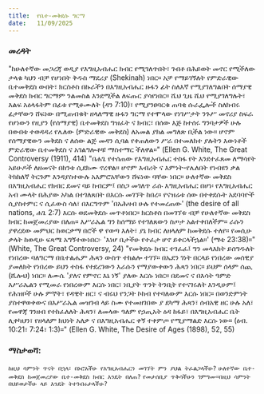 ```yaml
---
title:  የቤተ-መቅደሱ ግርማ
date:   11/09/2025
---
```


### መረዳት
"ከሁለተኛው መጋረጃ ወዲያ የእግዚአብሔር ክብር የሚገለጥበት፣ ገብቶ በሕይወት መኖር የሚችለው ታላቁ ካህን ብቻ የሆነበት ቅዱስ ማደሪያ (Shekinah) ነበር። አቻ የማይገኝለት የምድራዊው ቤተመቅደስ ውበት፣ ክርስቶስ በኩራችን በእግዚአብሔር ዙፋን ፊት ስለእኛ የሚያገለግልበት ሰማያዊ መቅደስ ክብር ግርማም ንልመስል እንደሚችል ለፍጡር ያሳየነበር። ሺህ ጊዜ ሺህ የሚያገለግሉት፣ እልፍ አዕላፋትም በፊቱ  የሚቆሙለት (ዳን 7:10)፣ የሚያንፀባርቁ ጠባቂ ሱራፌሎች ስለክብሩ ፊታቸውን ሸፍነው በሚጠብቁት ዘላለማዊ ዙፋን ግርማ የተሞላው የነገሥታት ንጉሥ መኖሪያ ስፍራ የሆነውን የዚያን (የሰማያዊ) ቤተመቅደስ ግዝፈት ና ክብር፣ በሰው እጅ ከተሰሩ ግንባታዎች ሁሉ በውበቱ ተወዳዳሪ የሌለው (ምድራዊው መቅደስ) ለአመል ያክል መግለጽ ቢችል ነው። ሆኖም የሰማያዊውን መቅደስ ና ለሰው ልጅ መዳን ሲባል የቀጠለውን ሥራ በተመለከተ ያሉትን እውነቶች ምድራዊው ቤተመቅደስ ና አገልግሎቶቹ ማስተማር ችለዋል።" (Ellen G. White, The Great Controversy (1911), 414)
"በሐጌ የተሰጠው የእግዚአብሔር ተስፋ የት እንደተፈጸመ ለማሳየት አይሁዶች ለዘመናት በከንቱ ሲደክሙ ኖረዋል። ሆኖም እብሪት ና እምነት-የሌለበት የነብዩን ቃል ትክክለኛ ትርጉም እንዳያስተውሉ አእምሮአቸውን ሸፍነው ባቸው ነበር። ሁለተኛው መቅደስ በእግዚአብሔር የክብር ደመና ባይ ከብርም፤ በስጋ መገለጥ ራሱ እግዚአብሔር በሆነ፡ የእግዚአብሔር አብ ሙላት በሕያው አካል በተገለጸበት በእርሱ መገኘት ከበረ። የናዝሬቱ ሰው በተቀደሱት አደባባዮች ሲያስተምር ና ሲፈውስ ሳለ፣ በእርግጥም 'በአሕዛብ ሁሉ የተመረጠው' (the desire of all nations, ሐጌ 2:7) እርሱ ወደመቅደሱ መጥቶነበር።
ክርስቶስ በመገኘቱ ብቻ የሁለተኛው መቅደስ ክብር ከመጀመሪያው በለጠ። እሥራኤል ግን ከሰማይ የተገለጸውን ስጦታ አልተቀበለችም። ራሱን ያዋረደው መምህር ከወርቃማ በሮች ዋ የወጣ እለት፣ ያኔ ክብር ለዘላለም ከመቅደሱ ተለየ። የመሲሁ ቃላት ከወዲሁ ፍጻሜ አግኝተውነበር፦ 'እነሆ ቤታችሁ የተፈታ ሆኖ ይቀርላችኋል።' (ማቴ 23:38)።" (White, The Great Controversy, 24) "የመቅደሱ ክብር ተገፈፈ፤ ግን መላእክት ይሰግዱለት የነበረው ባለግርማ በቤተልሔም ሕጻን ውስጥ ተከልሎ ተገኘ። በኤደን ገነት በርላይ የነበረው መሰዊያ ያመለክት የነበረው ይህን ተስፋ የተደረገውን እራሱን የማያውቀውን ሕጻን ነበር። ይህም ሰላም ሰጪ (ሺሎህ) ነበር።
ለሙሴ 'ያለና የምኖር እኔ ነኝ' ያለው እርሱ ነበር። በደመና ና በእሳት ዓምድ እሥራኤልን የሚመራ የነበረውም እርሱ ነበር፣ ነቢያት ጥንት ትንቢት የተናገሩለት እንዲሁም፤ የሕዝቦች ሁሉ ምኞት፣ የዳዊት ዘር፣ ና ብሩህ የንጋት ኮከብ የተባለውም እርሱ ነበር። በወንድምነት ያስተዋወቀውና በእሥራኤል መዝገብ ላይ ስሙ የተመዘገበው ያ ደካማ ሕጻን፣ ሰብአዊ ዘር ሁሉ አለ፣ የመዋጃ ገንዘብ የተከፈለለት ሕጻን፣ ለመላው ዓለም የኃጢአት ዕዳ ከፋይ፣ በእግዚአብሔር ቤት ሊቀካህን፣ የዘላለም ክህነት አለቃ ና በእግዚአብሔር ቀኝ ተቀምጦ የሚያማልድ እርሱ ነው። (ዕብ. 10:21፣ 7:24፣ 1:3)።" (Ellen G. White, The Desire of Ages (1898), 52, 55)

### ማስታወሻ:
`ከዚህ ሳምንት ጥናት በኋላ፣ በኑሮአችሁ የእግዚአብሔርን መገኘት ምን ያህል ትፈልጋላችሁ?`
`ሁለተኛው ቤተ-መቅደስ ከመጀመሪያው ቤተ-መቅደስ ክብር እንዴት በለጠ?`
`የመታሰቢያ ጥቅሳችሁን ገምግሙ።በዚህ ሳምንት በህይወታችሁ ላይ እንዴት ትተገብሩታላችሁ?`

